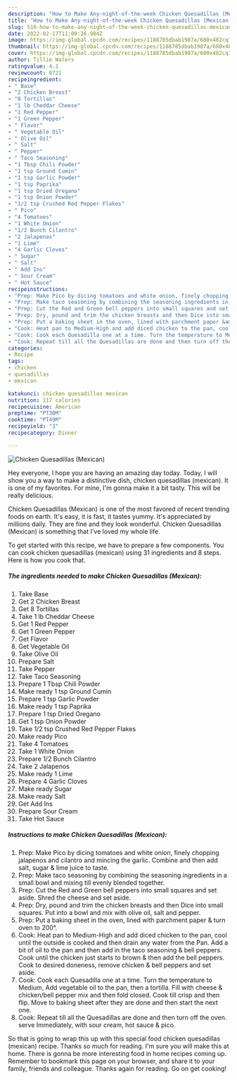 ```yaml
---
description: "How to Make Any-night-of-the-week Chicken Quesadillas (Mexican)"
title: "How to Make Any-night-of-the-week Chicken Quesadillas (Mexican)"
slug: 510-how-to-make-any-night-of-the-week-chicken-quesadillas-mexican
date: 2022-02-17T11:00:26.984Z
image: https://img-global.cpcdn.com/recipes/1188785dbab1987a/680x482cq70/chicken-quesadillas-mexican-recipe-main-photo.jpg
thumbnail: https://img-global.cpcdn.com/recipes/1188785dbab1987a/680x482cq70/chicken-quesadillas-mexican-recipe-main-photo.jpg
cover: https://img-global.cpcdn.com/recipes/1188785dbab1987a/680x482cq70/chicken-quesadillas-mexican-recipe-main-photo.jpg
author: Tillie Waters
ratingvalue: 4.1
reviewcount: 8721
recipeingredient:
- " Base"
- "2 Chicken Breast"
- "8 Tortillas"
- "1 lb Cheddar Cheese"
- "1 Red Pepper"
- "1 Green Pepper"
- " Flavor"
- " Vegetable Oil"
- " Olive Oil"
- " Salt"
- " Pepper"
- " Taco Seasoning"
- "1 Tbsp Chili Powder"
- "1 tsp Ground Cumin"
- "1 tsp Garlic Powder"
- "1 tsp Paprika"
- "1 tsp Dried Oregano"
- "1 tsp Onion Powder"
- "1/2 tsp Crushed Red Pepper Flakes"
- " Pico"
- "4 Tomatoes"
- "1 White Onion"
- "1/2 Bunch Cilantro"
- "2 Jalapenos"
- "1 Lime"
- "4 Garlic Cloves"
- " Sugar"
- " Salt"
- " Add Ins"
- " Sour Cream"
- " Hot Sauce"
recipeinstructions:
- "Prep: Make Pico by dicing tomatoes and white onion, finely chopping jalapenos and cilantro and mincing the garlic. Combine and then add salt, sugar &amp; lime juice to taste."
- "Prep: Make taco seasoning by combining the seasoning ingredients in a small bowl and mixing till evenly blended together."
- "Prep: Cut the Red and Green bell peppers into small squares and set aside. Shred the cheese and set aside."
- "Prep: Dry, pound and trim the chicken breasts and then Dice into small squares. Put into a bowl and mix with olive oil, salt and pepper."
- "Prep: Put a baking sheet in the oven, lined with parchment paper &amp; turn oven to 200°."
- "Cook: Heat pan to Medium-High and add diced chicken to the pan, cool until the outside is cooked and then drain any water from the Pan. Add a bit of oil to the pan and then add in the taco seasoning &amp; bell peppers. Cook until the chicken just starts to brown &amp; then add the bell peppers. Cook to desired doneness, remove chicken &amp; bell peppers and set aside."
- "Cook: Cook each Quesadilla one at a time. Turn the temperature to Medium, Add vegetable oil to the pan, then a tortilla. Fill with cheese &amp; chicken/bell pepper mix and then fold closed. Cook till crisp and then flip. Move to baking sheet after they are done and then start the next one."
- "Cook: Repeat till all the Quesadillas are done and then turn off the oven. serve Immediately, with sour cream, hot sauce &amp; pico."
categories:
- Recipe
tags:
- chicken
- quesadillas
- mexican

katakunci: chicken quesadillas mexican 
nutrition: 117 calories
recipecuisine: American
preptime: "PT30M"
cooktime: "PT49M"
recipeyield: "3"
recipecategory: Dinner

---
```



![Chicken Quesadillas (Mexican)](https://img-global.cpcdn.com/recipes/1188785dbab1987a/680x482cq70/chicken-quesadillas-mexican-recipe-main-photo.jpg)

Hey everyone, I hope you are having an amazing day today. Today, I will show you a way to make a distinctive dish, chicken quesadillas (mexican). It is one of my favorites. For mine, I'm gonna make it a bit tasty. This will be really delicious.



Chicken Quesadillas (Mexican) is one of the most favored of recent trending foods on earth. It's easy, it is fast, it tastes yummy. It's appreciated by millions daily. They are fine and they look wonderful. Chicken Quesadillas (Mexican) is something that I've loved my whole life.


To get started with this recipe, we have to prepare a few components. You can cook chicken quesadillas (mexican) using 31 ingredients and 8 steps. Here is how you cook that.

<!--inarticleads1-->

##### The ingredients needed to make Chicken Quesadillas (Mexican):

1. Take  Base
1. Get 2 Chicken Breast
1. Get 8 Tortillas
1. Take 1 lb Cheddar Cheese
1. Get 1 Red Pepper
1. Get 1 Green Pepper
1. Get  Flavor
1. Get  Vegetable Oil
1. Take  Olive Oil
1. Prepare  Salt
1. Take  Pepper
1. Take  Taco Seasoning
1. Prepare 1 Tbsp Chili Powder
1. Make ready 1 tsp Ground Cumin
1. Prepare 1 tsp Garlic Powder
1. Make ready 1 tsp Paprika
1. Prepare 1 tsp Dried Oregano
1. Get 1 tsp Onion Powder
1. Take 1/2 tsp Crushed Red Pepper Flakes
1. Make ready  Pico
1. Take 4 Tomatoes
1. Take 1 White Onion
1. Prepare 1/2 Bunch Cilantro
1. Take 2 Jalapenos
1. Make ready 1 Lime
1. Prepare 4 Garlic Cloves
1. Make ready  Sugar
1. Make ready  Salt
1. Get  Add Ins
1. Prepare  Sour Cream
1. Take  Hot Sauce




<!--inarticleads2-->

##### Instructions to make Chicken Quesadillas (Mexican):

1. Prep: Make Pico by dicing tomatoes and white onion, finely chopping jalapenos and cilantro and mincing the garlic. Combine and then add salt, sugar &amp; lime juice to taste.
1. Prep: Make taco seasoning by combining the seasoning ingredients in a small bowl and mixing till evenly blended together.
1. Prep: Cut the Red and Green bell peppers into small squares and set aside. Shred the cheese and set aside.
1. Prep: Dry, pound and trim the chicken breasts and then Dice into small squares. Put into a bowl and mix with olive oil, salt and pepper.
1. Prep: Put a baking sheet in the oven, lined with parchment paper &amp; turn oven to 200°.
1. Cook: Heat pan to Medium-High and add diced chicken to the pan, cool until the outside is cooked and then drain any water from the Pan. Add a bit of oil to the pan and then add in the taco seasoning &amp; bell peppers. Cook until the chicken just starts to brown &amp; then add the bell peppers. Cook to desired doneness, remove chicken &amp; bell peppers and set aside.
1. Cook: Cook each Quesadilla one at a time. Turn the temperature to Medium, Add vegetable oil to the pan, then a tortilla. Fill with cheese &amp; chicken/bell pepper mix and then fold closed. Cook till crisp and then flip. Move to baking sheet after they are done and then start the next one.
1. Cook: Repeat till all the Quesadillas are done and then turn off the oven. serve Immediately, with sour cream, hot sauce &amp; pico.




So that is going to wrap this up with this special food chicken quesadillas (mexican) recipe. Thanks so much for reading. I'm sure you will make this at home. There is gonna be more interesting food in home recipes coming up. Remember to bookmark this page on your browser, and share it to your family, friends and colleague. Thanks again for reading. Go on get cooking!
